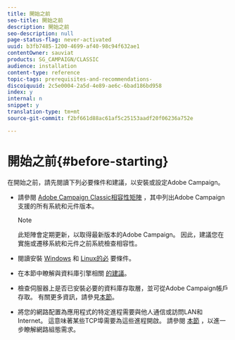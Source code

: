 ```yaml
---
title: 開始之前
seo-title: 開始之前
description: 開始之前
seo-description: null
page-status-flag: never-activated
uuid: b3fb7485-1200-4699-af40-98c94f632ae1
contentOwner: sauviat
products: SG_CAMPAIGN/CLASSIC
audience: installation
content-type: reference
topic-tags: prerequisites-and-recommendations-
discoiquuid: 2c5e0004-2a5d-4e89-ae6c-6bad186bd958
index: y
internal: n
snippet: y
translation-type: tm+mt
source-git-commit: f2bf661d88ac61af5c25153aadf20f06236a752e

---
```



# 開始之前{#before-starting}

在開始之前，請先閱讀下列必要條件和建議，以安裝或設定Adobe Campaign。

* 請參閱 [Adobe Campaign Classic相容性矩陣](https://helpx.adobe.com/campaign/kb/compatibility-matrix.html) ，其中列出Adobe Campaign支援的所有系統和元件版本。

   >[!NOTE]
   >
   >此矩陣會定期更新，以取得最新版本的Adobe Campaign。 因此，建議您在實施或遷移系統和元件之前系統檢查相容性。

* 閱讀安裝 [Windows](../../installation/using/prerequisites-of-campaign-installation-in-windows.md) 和 [Linux的必](../../installation/using/prerequisites-of-campaign-installation-in-linux.md) 要條件。
* 在本節中瞭解與資料庫引擎相關 [的建議](../../installation/using/database.md)。
* 檢查伺服器上是否已安裝必要的資料庫存取層，並可從Adobe Campaign帳戶存取。 有關更多資訊，請參見[本節](../../installation/using/application-server.md)。
* 將您的網路配置為應用程式的特定進程需要與他人通信或訪問LAN和Internet。 這意味著某些TCP埠需要為這些進程開啟。 請參閱 [本節](../../installation/using/network-configuration.md) ，以進一步瞭解網路組態需求。
